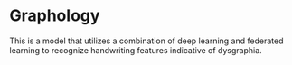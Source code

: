 # Graphology
This is a model that utilizes a combination of deep learning and federated learning to recognize handwriting features indicative of dysgraphia.
